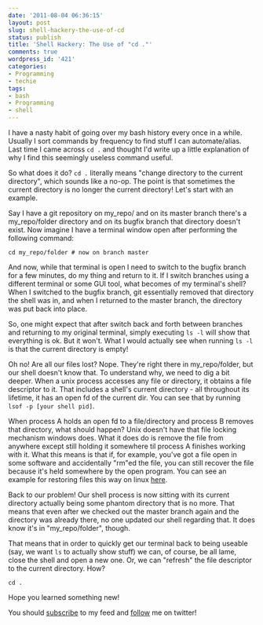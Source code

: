 ```yaml
---
date: '2011-08-04 06:36:15'
layout: post
slug: shell-hackery-the-use-of-cd
status: publish
title: 'Shell Hackery: The Use of "cd ."'
comments: true
wordpress_id: '421'
categories:
- Programming
- techie
tags:
- bash
- Programming
- shell
---
```


I have a nasty habit of going over my bash history every once in a while. Usually I sort commands by frequency to find stuff I can automate/alias. Last time I came across `cd .` and thought I'd write up a little explanation of why I find this seemingly useless command useful.

So what does it do? `cd .` literally means "change directory to the current directory", which sounds like a no-op. The point is that sometimes the current directory is no longer the current directory! Let's start with an example.

Say I have a git repository on my_repo/ and on its master branch there's a my_repo/folder directory and on its bugfix branch that directory doesn't exist. Now imagine I have a terminal window open after performing the following command:

    
    cd my_repo/folder # now on branch master


And now, while that terminal is open I need to switch to the bugfix branch for a few minutes, do my thing and return to it. If I switch branches using a different terminal or some GUI tool, what becomes of my terminal's shell? When I switched to the bugfix branch, git essentially removed that directory the shell was in, and when I returned to the master branch, the directory was put back into place.

So, one might expect that after switch back and forth between branches and returning to my original terminal, simply executing `ls -l` will show that everything is ok. But it won't. What I would actually see when running `ls -l` is that the current directory is empty!

Oh no! Are all our files lost? Nope. They're right there in my_repo/folder, but our shell doesn't know that. To understand why, we need to dig a bit deeper. When a unix process accesses any file or directory, it obtains a file descriptor to it. That includes a shell's current directory - all throughout its lifetime, it has an open fd of the current dir. You can see that by running `lsof -p [your shell pid]`.

When process A holds an open fd to a file/directory and process B removes that directory, what should happen? Unix doesn't have that file locking mechanism windows does. What it does do is remove the file from anywhere except still holding it somewhere til process A finishes working with it. What this means is that if, for example, you've got a file open in some software and accidentally "rm"ed the file, you can still recover the file because it's held somewhere by the open program. You can see an example for restoring files this way on linux [here](http://www.linux.com/archive/articles/58142).

Back to our problem! Our shell process is now sitting with its current directory actually being some phantom directory that is no more. That means that even after we checked out the master branch again and the directory was already there, no one updated our shell regarding that. It does know it's in "my_repo/folder", though.

That means that in order to quickly get our terminal back to being useable (say, we want `ls` to actually show stuff) we can, of course, be all lame, close the shell and open a new one. Or, we can "refresh" the file descriptor to the current directory. How?

    
    cd .


Hope you learned something new!

You should [subscribe](http://feeds.feedburner.com/TheCodeDump) to my feed and [follow](http://twitter.com/avivby) me on twitter!
